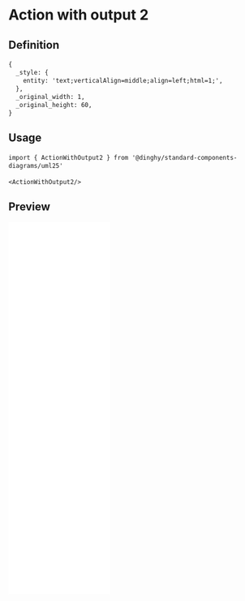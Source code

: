 # Action with output 2

## Definition

```
{
  _style: { 
    entity: 'text;verticalAlign=middle;align=left;html=1;',
  },
  _original_width: 1,
  _original_height: 60,
}
```

## Usage

```
import { ActionWithOutput2 } from '@dinghy/standard-components-diagrams/uml25'

<ActionWithOutput2/>
```

## Preview

<img src="./action-with-output-2.png" width="200"/>
